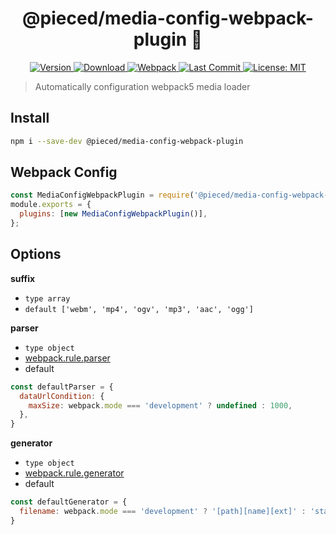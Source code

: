 <h1 align="center">@pieced/media-config-webpack-plugin 👋</h1>
<p align="center">
  <a href="https://www.npmjs.com/package/@pieced/media-config-webpack-plugin" target="_blank">
    <img alt="Version" src="https://img.shields.io/npm/v/@pieced/media-config-webpack-plugin.svg">
  </a>
  <a href="https://www.npmjs.com/package/@pieced/media-config-webpack-plugin" target="_blank">
    <img alt="Download" src="https://img.shields.io/npm/dm/@pieced/media-config-webpack-plugin.svg?color=blue" />
  </a>
  <a href="https://www.npmjs.com/package/@pieced/media-config-webpack-plugin" target="_blank">
  <img alt="Webpack" src="https://img.shields.io/badge/webpack->=5.0.0-blue">
  </a>
  <a href="https://www.npmjs.com/package/@pieced/media-config-webpack-plugin" target="_blank">
  <img alt="Last Commit" src="https://img.shields.io/github/last-commit/pieced-team/media-config-webpack-plugin">
  </a>
  <a href="https://www.npmjs.com/package/@pieced/media-config-webpack-plugin" target="_blank">
    <img alt="License: MIT" src="https://img.shields.io/npm/l/@pieced/media-config-webpack-plugin" />
  </a>
</p>

> Automatically configuration webpack5 media loader

## Install

```sh
npm i --save-dev @pieced/media-config-webpack-plugin
```

## Webpack Config

```js
const MediaConfigWebpackPlugin = require('@pieced/media-config-webpack-plugin');
module.exports = {
  plugins: [new MediaConfigWebpackPlugin()],
};
```

## Options

**suffix**

- `type array`
- `default ['webm', 'mp4', 'ogv', 'mp3', 'aac', 'ogg']`


**parser**

- `type object`
- [webpack.rule.parser](https://webpack.js.org/configuration/module/#ruleparser)
- default

```js
const defaultParser = {
  dataUrlCondition: {
    maxSize: webpack.mode === 'development' ? undefined : 1000,
  },
}
```

**generator**

- `type object`
- [webpack.rule.generator](https://webpack.js.org/configuration/module/#rulegenerator)
- default

```js
const defaultGenerator = {
  filename: webpack.mode === 'development' ? '[path][name][ext]' : 'static/media/[contenthash:10][ext]',
}
```
